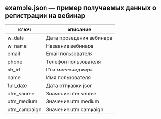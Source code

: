 ## example.json — пример получаемых данных о регистрации на вебинар

| ключ | описание |
|---------|----------|
| w_date | Дата проведения вебинара |
| w_name | Название вебинара |
| email | Email пользователя |
| phone | Телефон пользователя |
| sb_id | ID в мессенеджере |
| name | Имя пользователя |
| full_date | Дата отправки json |
| utm_source | Значение utm source |
| utm_medium | Значение utm medium |
| utm_campaign | Значение utm campaign |

